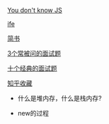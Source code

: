 [You don't know JS](https://github.com/getify/You-Dont-Know-JS)

[ife](https://github.com/baidu-ife/ife/tree/master/2015_spring/task/task0003)

[简书](http://www.jianshu.com/p/cd3fee40ef59)

[3个常被问的面试题](http://www.css88.com/archives/7059)

[十个经典的面试题](http://www.css88.com/archives/7052)

[知乎收藏](https://www.zhihu.com/collection/60893368)

* 什么是堆内存，什么是栈内存?

* new的过程
